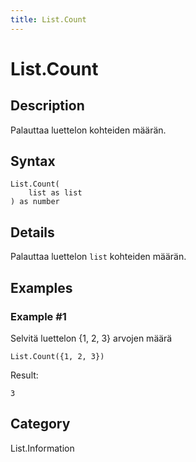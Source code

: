 ```yaml
---
title: List.Count
---
```


# List.Count


## Description

Palauttaa luettelon kohteiden määrän.


## Syntax

```powerquery
List.Count(
    list as list
) as number
```


## Details

Palauttaa luettelon <code>list</code> kohteiden määrän.


## Examples

### Example #1 
Selvitä luettelon \{1, 2, 3} arvojen määrä
```powerquery
List.Count({1, 2, 3})
```

Result: 
```powerquery
3
```




## Category
List.Information
